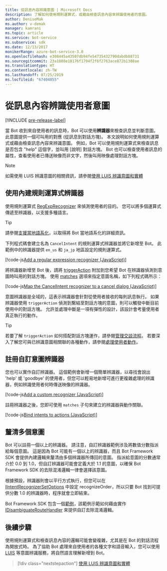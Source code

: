 ```yaml
---
title: 從訊息內容辨識意圖 | Microsoft Docs
description: 了解如何使用規則運算式，或藉由檢查訊息內容來辨識使用者的意圖。
author: DeniseMak
ms.author: v-demak
manager: kamrani
ms.topic: article
ms.service: bot-service
ms.subservice: sdk
ms.date: 12/13/2017
monikerRange: azure-bot-service-3.0
ms.openlocfilehash: e308445a43507db94fe54735432790dabdb88731
ms.sourcegitcommit: 23a1808e18176f1704f2f6f2763ace872b1388ae
ms.translationtype: HT
ms.contentlocale: zh-TW
ms.lasthandoff: 07/25/2019
ms.locfileid: "67404855"
---
```

# <a name="recognize-user-intent-from-message-content"></a>從訊息內容辨識使用者意圖

[!INCLUDE [pre-release-label](../includes/pre-release-label-v3.md)]

當 Bot 收到來自使用者的訊息時，Bot 可以使用**辨識器**來檢查訊息並判斷意圖。 此意圖提供一個可叫用的對應 (從訊息到對話方塊)。 本文說明如何使用規則運算式或藉由檢查訊息內容來辨識意圖。 例如，Bot 可以使用規則運算式來檢查訊息是否包含 "help" 這個字，並叫用 [說明] 對話方塊。 Bot 也可以檢查使用者訊息的屬性，查看使用者已傳送映像而非文字，然後叫用映像處理對話方塊。 

> [!NOTE]
> 如需使用 LUIS 辨識意圖的相關資訊，請參閱[使用 LUIS 辨識意圖和實體](bot-builder-nodejs-recognize-intent-luis.md) 


## <a name="use-the-built-in-regular-expression-recognizer"></a>使用內建規則運算式辨識器
使用規則運算式 [RegExpRecognizer][RegExpRecognizer] 來偵測使用者的目的。 您可以將多個運算式傳遞至辨識器，以支援多種語言。 

> [!TIP]
> 請參閱[支援當地語系化](bot-builder-nodejs-localization.md)，以取得將 Bot 當地語系化的詳細資訊。

下列程式碼會建立名為 `CancelIntent` 的規則運算式辨識器並將它新增至 Bot。 此範例中的辨識器提供 `en_us` 和 `ja_jp` 地區設定的規則運算式。 

[!code-js[Add a regular expression recognizer (JavaScript)](../includes/code/node-regex-recognizer.js#addRegexRecognizer)]

將辨識器新增至 Bot 後，請將 [triggerAction][triggerAction] 附加到您希望 Bot 在辨識器偵測到意圖時叫用的對話方塊。 使用 [matches][matches] 選項來指定意圖名稱，如下列程式碼所示：

[!code-js[Map the CancelIntent recognizer to a cancel dialog (JavaScript)](../includes/code/node-regex-recognizer.js#bindCancelDialogToRegexRecognizer)]

意圖辨識器是全域的，這表示辨識器會針對從使用者接收的每則訊息執行。 如果辨識器使用 `triggerAction` 偵測到繫結至對話方塊的意圖，則可以觸發中斷目前使用中的對話方塊。 允許並處理中斷是一項有彈性的設計，該設計會考量使用者真正執行的動作。

> [!TIP] 
> 若要了解 `triggerAction` 如何搭配對話方塊運作，請參閱[管理交談流程](bot-builder-nodejs-manage-conversation-flow.md)。 若要深入了解您可與已辨識意圖相關聯的各種動作，請參閱[處理使用者動作](bot-builder-nodejs-dialog-actions.md)。

## <a name="register-a-custom-intent-recognizer"></a>註冊自訂意圖辨識器
您也可以實作自訂辨識器。 這個範例會新增一個簡單辨識器，以尋找會說出 'help' 或 'goodbye' 的使用者，但您可以輕易地新增可進行更複雜處理的辨識器，例如辨識使用者何時傳送映像的辨識器。 


[!code-js[Add a custom recognizer (JavaScript)](../includes/code/node-howto-recognize-intent.js#addCustomRecognizer)]

註冊辨識器之後，您即可使用 `matches` 子句來建立的辨識器與動作關聯。

[!code-js[Bind intents to actions (JavaScript)](../includes/code/node-howto-recognize-intent.js#bindIntentsToActions)]

## <a name="disambiguate-between-multiple-intents"></a>釐清多個意圖

Bot 可以註冊一個以上的辨識器。 請注意，自訂辨識器範例涉及將數值分數指派給每個意圖。 這是因為 Bot 可能有一個以上的辨識器，而且 Bot Framework SDK 會提供內建邏輯來釐清由多個辨識器所傳回的意圖。 指派給意圖的分數通常介於 0.0 到 1.0，但自訂辨識器可能會定義大於 1.1 的意圖，以確保 Bot Framework SDK 的去除混淆邏輯一律會選擇該意圖。 

根據預設，辨識器則會以平行方式執行，但您可以在 [IIntentRecognizerSetOptions][IntentRecognizerSetOptions] 中設定 recognizeOrder，所以只要 Bot 找到可提供分數 1.0 的辨識器時，程序就會立即結束。

Bot Framework SDK 包含一個[範例][DisambiguationSample]，該範例示範如何藉由實作 [IDisambiguateRouteHandler][IDisambiguateRouteHandler] 來提供自訂去除混淆邏輯。

## <a name="next-steps"></a>後續步驟
使用規則運算式和檢查訊息內容的邏輯可能會變複雜，尤其是在 Bot 的對話流程為開放式時。 為了協助 Bot 處理來自使用者的各種文字和語音輸入，您可以使用 [LUIS][LUIS] 等意圖辨識服務，將自然語言理解新增到 Bot。

> [!div class="nextstepaction"]
> [使用 LUIS 辨識意圖和實體](bot-builder-nodejs-recognize-intent-luis.md)


[LUIS]: https://www.luis.ai/

[triggerAction]: https://docs.botframework.com/node/builder/chat-reference/classes/_botbuilder_d_.dialog.html#triggeraction

[matches]: https://docs.botframework.com/node/builder/chat-reference/interfaces/_botbuilder_d_.itriggeractionoptions.html#matches

[node-js-bot-how-to]: bot-builder-nodejs-recognize-intent-luis.md

[LUISAzureDocs]: /azure/cognitive-services/LUIS/Home

[IMessage]: http://docs.botframework.com/node/builder/chat-reference/interfaces/_botbuilder_d_.imessage

[IntentRecognizerSetOptions]: https://docs.botframework.com/node/builder/chat-reference/interfaces/_botbuilder_d_.iintentrecognizersetoptions.html

[LuisRecognizer]: https://docs.botframework.com/node/builder/chat-reference/classes/_botbuilder_d_.luisrecognizer

[LUISSample]: https://aka.ms/v3-js-luisSample

[LUISConcepts]: https://docs.botframework.com/node/builder/guides/understanding-natural-language/

[DisambiguationSample]: https://aka.ms/v3-js-onDisambiguateRoute

[IDisambiguateRouteHandler]: https://docs.botframework.com/node/builder/chat-reference/interfaces/_botbuilder_d_.idisambiguateroutehandler.html

[RegExpRecognizer]: https://docs.botframework.com/node/builder/chat-reference/classes/_botbuilder_d_.regexprecognizer.html

[AlarmBot]: https://aka.ms/v3-js-luisSample

